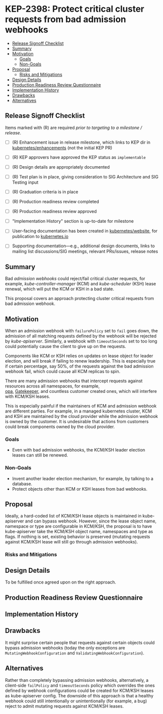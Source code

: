 # KEP-2398: Protect critical cluster requests from bad admission webhooks

<!-- toc -->
- [Release Signoff Checklist](#release-signoff-checklist)
- [Summary](#summary)
- [Motivation](#motivation)
  - [Goals](#goals)
  - [Non-Goals](#non-goals)
- [Proposal](#proposal)
  - [Risks and Mitigations](#risks-and-mitigations)
- [Design Details](#design-details)
- [Production Readiness Review Questionnaire](#production-readiness-review-questionnaire)
- [Implementation History](#implementation-history)
- [Drawbacks](#drawbacks)
- [Alternatives](#alternatives)
<!-- /toc -->

## Release Signoff Checklist

Items marked with (R) are required *prior to targeting to a milestone / release*.

- [ ] (R) Enhancement issue in release milestone, which links to KEP dir in [kubernetes/enhancements] (not the initial KEP PR)
- [ ] (R) KEP approvers have approved the KEP status as `implementable`
- [ ] (R) Design details are appropriately documented
- [ ] (R) Test plan is in place, giving consideration to SIG Architecture and SIG Testing input
- [ ] (R) Graduation criteria is in place
- [ ] (R) Production readiness review completed
- [ ] (R) Production readiness review approved
- [ ] "Implementation History" section is up-to-date for milestone
- [ ] User-facing documentation has been created in [kubernetes/website], for publication to [kubernetes.io]
- [ ] Supporting documentation—e.g., additional design documents, links to mailing list discussions/SIG meetings, relevant PRs/issues, release notes


[kubernetes.io]: https://kubernetes.io/
[kubernetes/enhancements]: https://git.k8s.io/enhancements
[kubernetes/kubernetes]: https://git.k8s.io/kubernetes
[kubernetes/website]: https://git.k8s.io/website

## Summary

Bad _admission webhooks_ could reject/fail critical cluster requests, for example, _kube-controller-manager_ (KCM) 
and _kube-scheduler_ (KSH) lease renewal, which will put the KCM or KSH in a bad state. 

This proposal covers an approach protecting cluster critical requests from bad admission webhook. 


## Motivation

When an admission webhook with `failurePolicy` set to `fail` goes down, the admission of all matching requests defined 
by the webhook will be rejected by _kube-apiserver_. Similarly, a webhook with `timeoutSeconds` set to too long could 
potentially cause the client to give up on the requests.

Components like KCM or KSH relies on updates on lease object for 
leader election, and will break if failing to renew leadership. This is especially true if certain percentage,
say 50%, of the requests against the bad admission webhook fail, which could cause all KCM replicas to spin.

There are many admission webhooks that intercept requests against resources across all namespaces, for example,  
[opa](https://github.com/open-policy-agent/opa), [Gatekeeper](https://github.com/open-policy-agent/gatekeeper), 
and countless customer created ones, which will interfere with KCM/KSH leases.

This is especially painful if the maintainers of KCM and admission webhook are different parties. For example, 
in a managed kubernetes cluster, KCM and KSH are maintained by the cloud provider while the admission webhook is owned 
by the customer. It is undesirable that actions from customers could break components owned by the cloud provider.


### Goals

* Even with bad admission webhooks, the KCM/KSH leader election leases can still be renewed.

### Non-Goals

* Invent another leader election mechanism, for example, by talking to a database.
* Protect objects other than KCM or KSH leases from bad webhooks.


## Proposal

Ideally, a hard-coded list of KCM/KSH lease objects is maintained in kube-apiserver and can bypass webhook. However, 
since the lease object name, namespace or type are configurable in KCM/KSH, the proposal is to have kube-apiserver 
take the KCM/KSH object name, namespaces and type as flags. If nothing is set, existing behavior is preserved (mutating 
requests against KCM/KSH lease will still go through admission webhooks).


### Risks and Mitigations


## Design Details

To be fulfilled once agreed upon on the right approach.


## Production Readiness Review Questionnaire

## Implementation History


## Drawbacks

It might surprise certain people that requests against certain objects could bypass admission webhooks (today the only 
exceptions are `MutatingWebhookConfiguration` and `ValidatingWebhookConfiguration`).

## Alternatives

Rather than completely bypassing admission webhooks, alternatively, a client-side `failPolicy` and 
`timeoutSeconds` policy which overrides the ones defined by webhook configurations could be created for KCM/KSH leases
as kube-apiserver config. The downside of this approach is that a healthy webhook could still intentionally or 
unintentionally (for example, a bug) reject to admit mutating requests against KCM/KSH leases.
